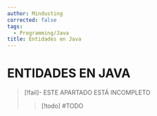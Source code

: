 ```yaml
---
author: Mindusting
corrected: false
tags:
  - Programming/Java
title: Entidades en Java
---
```


# ENTIDADES EN JAVA

> [!fail]- ESTE APARTADO ESTÁ INCOMPLETO
> > [!todo] #TODO
